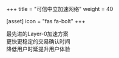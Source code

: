 +++
title = "可信中立加速网络"
weight = 40

[asset]
  icon = "fas fa-bolt"
+++

最先进的Layer-0加速方案<br/>
更快更稳定的交易确认时间<br/>
降低用户时延提升用户体验<br/>



